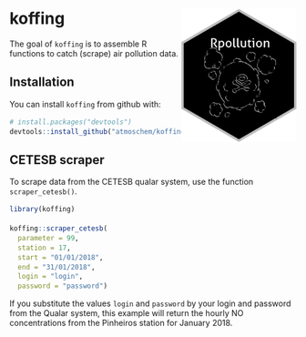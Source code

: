 
# koffing <img src="man/figures/logo.png" align="right" width = "40%">

The goal of `koffing` is to assemble R functions to catch (scrape) air
pollution data.

## Installation

You can install `koffing` from github with:

``` r
# install.packages("devtools")
devtools::install_github("atmoschem/koffing")
```

## CETESB scraper

To scrape data from the CETESB qualar system, use the function
`scraper_cetesb()`.

``` r
library(koffing)

koffing::scraper_cetesb(
  parameter = 99, 
  station = 17, 
  start = "01/01/2018", 
  end = "31/01/2018", 
  login = "login", 
  password = "password")
```

If you substitute the values `login` and `password` by your login and
password from the Qualar system, this example will return the hourly NO
concentrations from the Pinheiros station for January 2018.
